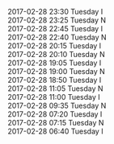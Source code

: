 2017-02-28 23:30 Tuesday  I  
2017-02-28 23:25 Tuesday  N  
2017-02-28 22:45 Tuesday  I  
2017-02-28 22:40 Tuesday  N  
2017-02-28 20:15 Tuesday  I  
2017-02-28 20:10 Tuesday  N  
2017-02-28 19:05 Tuesday  I  
2017-02-28 19:00 Tuesday  N  
2017-02-28 18:50 Tuesday  I  
2017-02-28 11:05 Tuesday  N  
2017-02-28 11:00 Tuesday  I  
2017-02-28 09:35 Tuesday  N  
2017-02-28 07:20 Tuesday  I  
2017-02-28 07:15 Tuesday  N  
2017-02-28 06:40 Tuesday  I  
